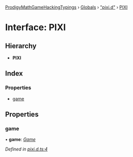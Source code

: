 [ProdigyMathGameHackingTypings](../README.md) › [Globals](../globals.md) › ["pixi.d"](../modules/_pixi_d_.md) › [PIXI](_pixi_d_.pixi.md)

# Interface: PIXI

## Hierarchy

* **PIXI**

## Index

### Properties

* [game](_pixi_d_.pixi.md#game)

## Properties

###  game

• **game**: *[Game](_game_d_.game.md)*

*Defined in [pixi.d.ts:4](https://github.com/PatheticMustan/ProdigyMathGameHacking/blob/1e42e89/typings/pixi.d.ts#L4)*
